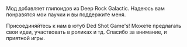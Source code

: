 Мод добавляет глипоидов из Deep Rock Galactic. Надеюсь вам понравятся мои паучки и вы поддержите меня.

Присоединяйтесь к нам в ютуб Ded Shot Game's!
Можете предлагать свои идеи, участвовать в роликах и тд. Спасибо за внимание, и приятной игры.